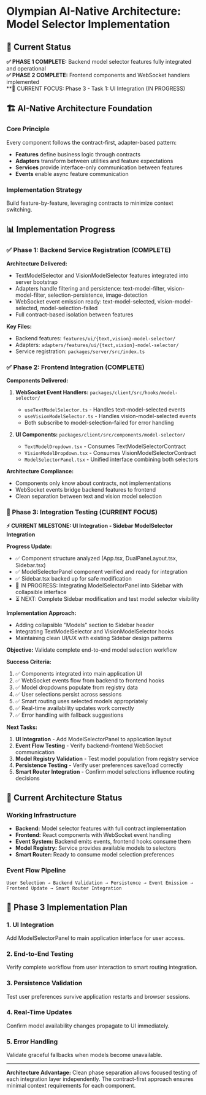 # Olympian AI-Native Architecture: Model Selector Implementation

## 🎯 Current Status
**✅ PHASE 1 COMPLETE:** Backend model selector features fully integrated and operational  
**✅ PHASE 2 COMPLETE:** Frontend components and WebSocket handlers implemented  
**🔄 CURRENT FOCUS: Phase 3 - Task 1: UI Integration (IN PROGRESS)

## 🏗️ AI-Native Architecture Foundation

### Core Principle
Every component follows the contract-first, adapter-based pattern:
- **Features** define business logic through contracts
- **Adapters** transform between utilities and feature expectations  
- **Services** provide interface-only communication between features
- **Events** enable async feature communication

### Implementation Strategy
Build feature-by-feature, leveraging contracts to minimize context switching.

## 📊 Implementation Progress

### ✅ Phase 1: Backend Service Registration (COMPLETE)

**Architecture Delivered:**
- TextModelSelector and VisionModelSelector features integrated into server bootstrap
- Adapters handle filtering and persistence: text-model-filter, vision-model-filter, selection-persistence, image-detection
- WebSocket event emission ready: text-model-selected, vision-model-selected, model-selection-failed
- Full contract-based isolation between features

**Key Files:**
- Backend features: `features/ui/{text,vision}-model-selector/`
- Adapters: `adapters/features/ui/{text,vision}-model-selector/`
- Service registration: `packages/server/src/index.ts`

### ✅ Phase 2: Frontend Integration (COMPLETE)

**Components Delivered:**
1. **WebSocket Event Handlers:** `packages/client/src/hooks/model-selector/`
   - `useTextModelSelector.ts` - Handles text-model-selected events
   - `useVisionModelSelector.ts` - Handles vision-model-selected events
   - Both subscribe to model-selection-failed for error handling

2. **UI Components:** `packages/client/src/components/model-selector/`
   - `TextModelDropdown.tsx` - Consumes TextModelSelectorContract
   - `VisionModelDropdown.tsx` - Consumes VisionModelSelectorContract  
   - `ModelSelectorPanel.tsx` - Unified interface combining both selectors

**Architecture Compliance:**
- Components only know about contracts, not implementations
- WebSocket events bridge backend features to frontend
- Clean separation between text and vision model selection

### 🔄 Phase 3: Integration Testing (CURRENT FOCUS)

**⚡ CURRENT MILESTONE: UI Integration - Sidebar ModelSelector Integration**

**Progress Update:**
- ✅ Component structure analyzed (App.tsx, DualPaneLayout.tsx, Sidebar.tsx)
- ✅ ModelSelectorPanel component verified and ready for integration
- ✅ Sidebar.tsx backed up for safe modification
- 🔄 IN PROGRESS: Integrating ModelSelectorPanel into Sidebar with collapsible interface
- ⏳ NEXT: Complete Sidebar modification and test model selector visibility

**Implementation Approach:**
- Adding collapsible "Models" section to Sidebar header
- Integrating TextModelSelector and VisionModelSelector hooks
- Maintaining clean UI/UX with existing Sidebar design patterns

**Objective:** Validate complete end-to-end model selection workflow

**Success Criteria:**
1. ✅ Components integrated into main application UI
2. ✅ WebSocket events flow from backend to frontend hooks
3. ✅ Model dropdowns populate from registry data
4. ✅ User selections persist across sessions
5. ✅ Smart routing uses selected models appropriately
6. ✅ Real-time availability updates work correctly
7. ✅ Error handling with fallback suggestions

**Next Tasks:**
1. **UI Integration** - Add ModelSelectorPanel to application layout
2. **Event Flow Testing** - Verify backend-frontend WebSocket communication
3. **Model Registry Validation** - Test model population from registry service
4. **Persistence Testing** - Verify user preferences save/load correctly
5. **Smart Router Integration** - Confirm model selections influence routing decisions

## 🔧 Current Architecture Status

### Working Infrastructure
- **Backend:** Model selector features with full contract implementation
- **Frontend:** React components with WebSocket event handling
- **Event System:** Backend emits events, frontend hooks consume them
- **Model Registry:** Service provides available models to selectors
- **Smart Router:** Ready to consume model selection preferences

### Event Flow Pipeline
```
User Selection → Backend Validation → Persistence → Event Emission → Frontend Update → Smart Router Integration
```

## 🚀 Phase 3 Implementation Plan

### 1. UI Integration
Add ModelSelectorPanel to main application interface for user access.

### 2. End-to-End Testing
Verify complete workflow from user interaction to smart routing integration.

### 3. Persistence Validation  
Test user preferences survive application restarts and browser sessions.

### 4. Real-Time Updates
Confirm model availability changes propagate to UI immediately.

### 5. Error Handling
Validate graceful fallbacks when models become unavailable.

---

**Architecture Advantage:** Clean phase separation allows focused testing of each integration layer independently. The contract-first approach ensures minimal context requirements for each component.
